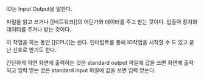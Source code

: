 IO는 Input Output을 말한다.

파일을 읽고 쓰거나
[[네트워크]]의 어딘가와 데이터를 주고 받는 것이다.
입출력 장치와 데이터를 주거나 받는 것이다.

이 작업을 하는 동안 [[CPU]]는 쉰다.
인터럽트를 통해 IO작업을 시작할 수 도 있고 끝난 신호로 받기도 한다.

간단하게 하면
화면에 출력하는 것은 standard output 파일에 값을 쓰면
화면에 출력되고
입력 받는 것은 standard input 파일에 값을 쓰면 입력 받는다.
